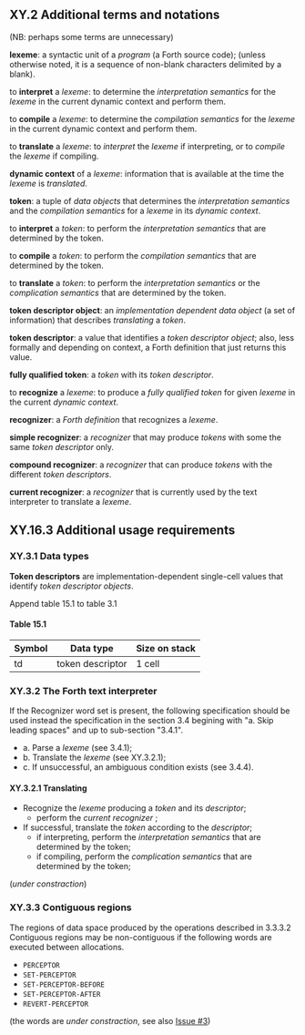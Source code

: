 ## XY.2 Additional terms and notations

(NB: perhaps some terms are unnecessary)

**lexeme**: a syntactic unit of a _program_ (a Forth source code); (unless otherwise noted, it is a sequence of non-blank characters delimited by a blank).

to **interpret** a _lexeme_: to determine the _interpretation semantics_ for the _lexeme_ in the current dynamic context and perform them.

to **compile** a _lexeme_: to determine the _compilation semantics_ for the _lexeme_ in the current dynamic context and perform them.

to **translate** a _lexeme_: to _interpret_ the _lexeme_ if interpreting, or to _compile_ the _lexeme_ if compiling.

**dynamic context** of a _lexeme_: information that is available at the time the _lexeme_ is _translated_.

**token**: a tuple of _data objects_ that determines the _interpretation semantics_ and the _compilation semantics_ for a _lexeme_ in its _dynamic context_.

to **interpret** a _token_: to perform the _interpretation semantics_ that are determined by the token.

to **compile** a _token_: to perform the _compilation semantics_ that are determined by the token.

to **translate** a _token_: to perform the _interpretation semantics_ or the _complication semantics_ that are determined by the token.

**token descriptor object**: an _implementation dependent_ _data object_ (a set of information) that describes _translating_ a _token_.

**token descriptor**: a value that identifies a _token descriptor object_;
also, less formally and depending on context, a Forth definition that just returns this value.

**fully qualified token**: a _token_ with its _token descriptor_.

to **recognize** a _lexeme_: to produce a _fully qualified token_ for given _lexeme_ in the current _dynamic context_.

**recognizer**: a _Forth definition_ that recognizes a _lexeme_.

**simple recognizer**: a _recognizer_ that may produce _tokens_ with some the same _token descriptor_ only.

**compound recognizer**: a _recognizer_ that can produce _tokens_ with the different _token descriptors_.

**current recognizer**: a _recognizer_ that is currently used by the text interpreter to translate a _lexeme_.



## XY.16.3 Additional usage requirements

### XY.3.1 Data types

**Token descriptors** are implementation-dependent single-cell values that identify _token descriptor objects_.

Append table 15.1 to table 3.1

#### Table 15.1
Symbol | Data type | Size on stack
-- | -- | --
td | token descriptor | 1 cell



### XY.3.2 The Forth text interpreter

If the Recognizer word set is present, the following specification should be used instead the specification in the section 3.4 begining with "a. Skip leading spaces" and up to sub-section "3.4.1".

- a. Parse a _lexeme_ (see 3.4.1);
- b. Translate the _lexeme_ (see XY.3.2.1);
- c. If unsuccessful, an ambiguous condition exists (see 3.4.4).

#### XY.3.2.1 Translating

- Recognize the _lexeme_ producing a _token_ and its _descriptor_;
  - perform the _current recognizer_ ;
- If successful, translate the _token_ according to the _descriptor_;
  - if interpreting, perform the _interpretation semantics_ that are determined by the token;
  - if compiling, perform the _complication semantics_ that are determined by the token;
  
(*under constraction*)


### XY.3.3 Contiguous regions

The regions of data space produced by the operations described in 3.3.3.2 Contiguous regions may be non-contiguous if the following words are executed between allocations. 

 - `PERCEPTOR`
 - `SET-PERCEPTOR`
 - `SET-PERCEPTOR-BEFORE`
 - `SET-PERCEPTOR-AFTER`
 - `REVERT-PERCEPTOR`

(the words are *under constraction*, see also [Issue #3](https://github.com/ForthHub/fep-recognizer/issues/3))
